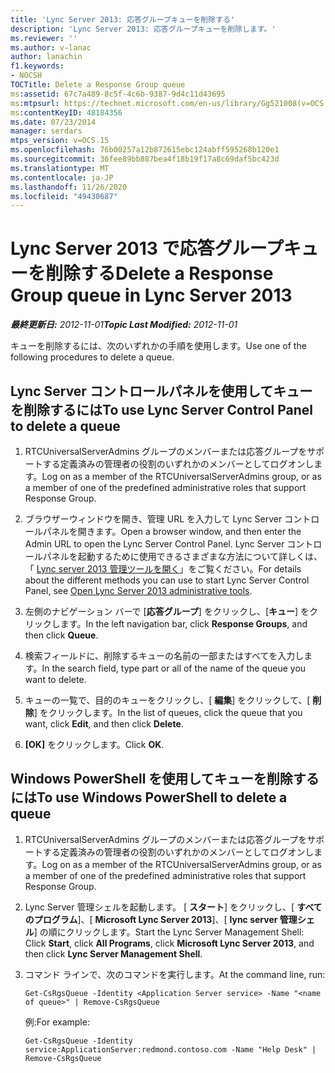 ```yaml
---
title: 'Lync Server 2013: 応答グループキューを削除する'
description: 'Lync Server 2013: 応答グループキューを削除します。'
ms.reviewer: ''
ms.author: v-lanac
author: lanachin
f1.keywords:
- NOCSH
TOCTitle: Delete a Response Group queue
ms:assetid: 67c7a489-8c5f-4c6b-9387-9d4c11d43695
ms:mtpsurl: https://technet.microsoft.com/en-us/library/Gg521008(v=OCS.15)
ms:contentKeyID: 48184356
ms.date: 07/23/2014
manager: serdars
mtps_version: v=OCS.15
ms.openlocfilehash: 76b00257a12b872615ebc124abff595268b120e1
ms.sourcegitcommit: 36fee89bb887bea4f18b19f17a8c69daf5bc423d
ms.translationtype: MT
ms.contentlocale: ja-JP
ms.lasthandoff: 11/26/2020
ms.locfileid: "49430687"
---
```

# <a name="delete-a-response-group-queue-in-lync-server-2013"></a><span data-ttu-id="6dd27-103">Lync Server 2013 で応答グループキューを削除する</span><span class="sxs-lookup"><span data-stu-id="6dd27-103">Delete a Response Group queue in Lync Server 2013</span></span>

<div data-xmlns="http://www.w3.org/1999/xhtml">

<div class="topic" data-xmlns="http://www.w3.org/1999/xhtml" data-msxsl="urn:schemas-microsoft-com:xslt" data-cs="https://msdn.microsoft.com/">

<div data-asp="https://msdn2.microsoft.com/asp">



</div>

<div id="mainSection">

<div id="mainBody"><span data-ttu-id="6dd27-104">

<span> </span></span><span class="sxs-lookup"><span data-stu-id="6dd27-104">

<span> </span></span></span>

<span data-ttu-id="6dd27-105">_**最終更新日:** 2012-11-01_</span><span class="sxs-lookup"><span data-stu-id="6dd27-105">_**Topic Last Modified:** 2012-11-01_</span></span>

<span data-ttu-id="6dd27-106">キューを削除するには、次のいずれかの手順を使用します。</span><span class="sxs-lookup"><span data-stu-id="6dd27-106">Use one of the following procedures to delete a queue.</span></span>

<div>

## <a name="to-use-lync-server-control-panel-to-delete-a-queue"></a><span data-ttu-id="6dd27-107">Lync Server コントロールパネルを使用してキューを削除するには</span><span class="sxs-lookup"><span data-stu-id="6dd27-107">To use Lync Server Control Panel to delete a queue</span></span>

1.  <span data-ttu-id="6dd27-108">RTCUniversalServerAdmins グループのメンバーまたは応答グループをサポートする定義済みの管理者の役割のいずれかのメンバーとしてログオンします。</span><span class="sxs-lookup"><span data-stu-id="6dd27-108">Log on as a member of the RTCUniversalServerAdmins group, or as a member of one of the predefined administrative roles that support Response Group.</span></span>

2.  <span data-ttu-id="6dd27-109">ブラウザーウィンドウを開き、管理 URL を入力して Lync Server コントロールパネルを開きます。</span><span class="sxs-lookup"><span data-stu-id="6dd27-109">Open a browser window, and then enter the Admin URL to open the Lync Server Control Panel.</span></span> <span data-ttu-id="6dd27-110">Lync Server コントロールパネルを起動するために使用できるさまざまな方法について詳しくは、「 [Lync server 2013 管理ツールを開く](lync-server-2013-open-lync-server-administrative-tools.md)」をご覧ください。</span><span class="sxs-lookup"><span data-stu-id="6dd27-110">For details about the different methods you can use to start Lync Server Control Panel, see [Open Lync Server 2013 administrative tools](lync-server-2013-open-lync-server-administrative-tools.md).</span></span>

3.  <span data-ttu-id="6dd27-111">左側のナビゲーション バーで [**応答グループ**] をクリックし、[**キュー**] をクリックします。</span><span class="sxs-lookup"><span data-stu-id="6dd27-111">In the left navigation bar, click **Response Groups**, and then click **Queue**.</span></span>

4.  <span data-ttu-id="6dd27-112">検索フィールドに、削除するキューの名前の一部またはすべてを入力します。</span><span class="sxs-lookup"><span data-stu-id="6dd27-112">In the search field, type part or all of the name of the queue you want to delete.</span></span>

5.  <span data-ttu-id="6dd27-113">キューの一覧で、目的のキューをクリックし、[ **編集**] をクリックして、[ **削除**] をクリックします。</span><span class="sxs-lookup"><span data-stu-id="6dd27-113">In the list of queues, click the queue that you want, click **Edit**, and then click **Delete**.</span></span>

6.  <span data-ttu-id="6dd27-114">**[OK]** をクリックします。</span><span class="sxs-lookup"><span data-stu-id="6dd27-114">Click **OK**.</span></span>

</div>

<div>

## <a name="to-use-windows-powershell-to-delete-a-queue"></a><span data-ttu-id="6dd27-115">Windows PowerShell を使用してキューを削除するには</span><span class="sxs-lookup"><span data-stu-id="6dd27-115">To use Windows PowerShell to delete a queue</span></span>

1.  <span data-ttu-id="6dd27-116">RTCUniversalServerAdmins グループのメンバーまたは応答グループをサポートする定義済みの管理者の役割のいずれかのメンバーとしてログオンします。</span><span class="sxs-lookup"><span data-stu-id="6dd27-116">Log on as a member of the RTCUniversalServerAdmins group, or as a member of one of the predefined administrative roles that support Response Group.</span></span>

2.  <span data-ttu-id="6dd27-117">Lync Server 管理シェルを起動します。 [ **スタート**] をクリックし、[ **すべてのプログラム**]、[ **Microsoft Lync Server 2013**]、[ **lync server 管理シェル**] の順にクリックします。</span><span class="sxs-lookup"><span data-stu-id="6dd27-117">Start the Lync Server Management Shell: Click **Start**, click **All Programs**, click **Microsoft Lync Server 2013**, and then click **Lync Server Management Shell**.</span></span>

3.  <span data-ttu-id="6dd27-118">コマンド ラインで、次のコマンドを実行します。</span><span class="sxs-lookup"><span data-stu-id="6dd27-118">At the command line, run:</span></span>
    
        Get-CsRgsQueue -Identity <Application Server service> -Name "<name of queue>" | Remove-CsRgsQueue
    
    <span data-ttu-id="6dd27-119">例:</span><span class="sxs-lookup"><span data-stu-id="6dd27-119">For example:</span></span>
    
        Get-CsRgsQueue -Identity service:ApplicationServer:redmond.contoso.com -Name "Help Desk" | Remove-CsRgsQueue

<span data-ttu-id="6dd27-120"></div>

</div>

<span> </span>

</div>

</div>

</span><span class="sxs-lookup"><span data-stu-id="6dd27-120"></div>

</div>

<span> </span>

</div>

</div>

</span></span></div>


